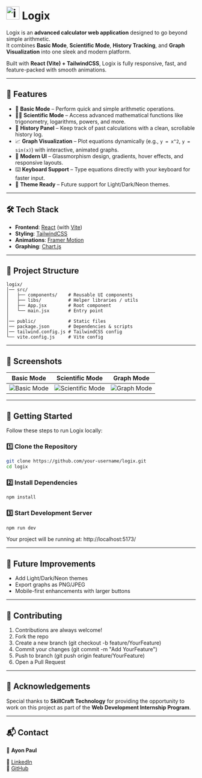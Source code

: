 # <img width="35" height="35" alt="image" src="https://github.com/user-attachments/assets/06e1cc6c-d040-41b0-a7c9-fe82cb27380a" /> Logix


Logix is an **advanced calculator web application** designed to go beyond simple arithmetic.  
It combines **Basic Mode**, **Scientific Mode**, **History Tracking**, and **Graph Visualization** into one sleek and modern platform.  

Built with **React (Vite) + TailwindCSS**, Logix is fully responsive, fast, and feature-packed with smooth animations.

---

## 🌟 Features

- 🔢 **Basic Mode** – Perform quick and simple arithmetic operations.  
- 🧑‍🔬 **Scientific Mode** – Access advanced mathematical functions like trigonometry, logarithms, powers, and more.  
- 📜 **History Panel** – Keep track of past calculations with a clean, scrollable history log.  
- 📈 **Graph Visualization** – Plot equations dynamically (e.g., `y = x^2`, `y = sin(x)`) with interactive, animated graphs.  
- 🎨 **Modern UI** – Glassmorphism design, gradients, hover effects, and responsive layouts.  
- ⌨️ **Keyboard Support** – Type equations directly with your keyboard for faster input.  
- 🌙 **Theme Ready** – Future support for Light/Dark/Neon themes.  

---

## 🛠️ Tech Stack

- **Frontend**: [React](https://react.dev/) (with [Vite](https://vitejs.dev/))  
- **Styling**: [TailwindCSS](https://tailwindcss.com/)  
- **Animations**: [Framer Motion](https://www.framer.com/motion/)  
- **Graphing**: [Chart.js](https://www.chartjs.org/)  

---

## 📂 Project Structure
```plaintext
logix/
│── src/
│   ├── components/    # Reusable UI components 
│   ├── libs/          # Helper libraries / utils
│   ├── App.jsx        # Root component
│   └── main.jsx       # Entry point
│
│── public/            # Static files
│── package.json       # Dependencies & scripts
│── tailwind.config.js # TailwindCSS config
└── vite.config.js     # Vite config

```
---

## 📸 Screenshots  

| **Basic Mode** | **Scientific Mode** | **Graph Mode** |
|:------------:|:------------:|:------------:|
| ![Basic Mode](https://github.com/user-attachments/assets/2a06b060-c453-435b-8f04-ce47236c39a2) | ![Scientific Mode](https://github.com/user-attachments/assets/c9dade76-8399-4a02-9fff-4275d06124eb) | ![Graph Mode](https://github.com/user-attachments/assets/12f777bc-6d95-42e2-8a9b-e02a94b3f11a) |

---

## 🚀 Getting Started

Follow these steps to run Logix locally:

### 1️⃣ Clone the Repository
```bash
git clone https://github.com/your-username/logix.git
cd logix
```
### 2️⃣ Install Dependencies
```bash
npm install
```
### 3️⃣ Start Development Server
```bash
npm run dev
```
Your project will be running at: http://localhost:5173/

---

## 🎯 Future Improvements

 - Add Light/Dark/Neon themes
 - Export graphs as PNG/JPEG
 - Mobile-first enhancements with larger buttons

---

## 🤝 Contributing
1. Contributions are always welcome!
2. Fork the repo
3. Create a new branch (git checkout -b feature/YourFeature)
4. Commit your changes (git commit -m "Add YourFeature")
5. Push to branch (git push origin feature/YourFeature)
6. Open a Pull Request

---

## 🙌 Acknowledgements
Special thanks to **SkillCraft Technology** for providing the opportunity to work on this project as part of the **Web Development Internship Program**.  

---

## 📬 Contact
👤 **Ayon Paul**  

🔗 [LinkedIn](https://www.linkedin.com/in/ayon2407s/)  
🔗 [GitHub](https://github.com/ayon8906)  


